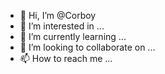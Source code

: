 - 👋 Hi, I’m @Corboy
- 👀 I’m interested in ...
- 🌱 I’m currently learning ...
- 💞️ I’m looking to collaborate on ...
- 📫 How to reach me ...

<!---
Corboy/Corboy is a ✨ special ✨ repository because its `README.md` (this file) appears on your GitHub profile.
You can click the Preview link to take a look at your changes.
--->
